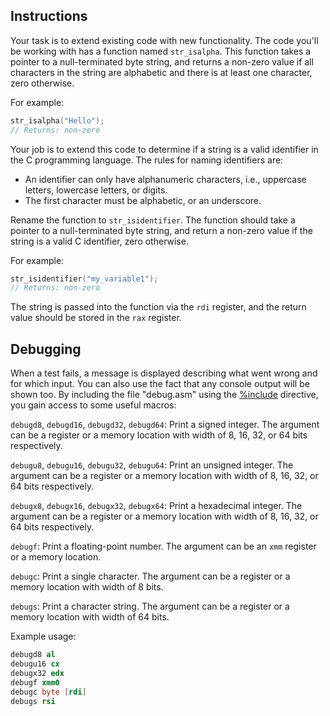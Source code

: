 ## Instructions

Your task is to extend existing code with new functionality. The code you'll be working with has a function named `str_isalpha`. This function takes a pointer to a null-terminated byte string, and returns a non-zero value if all characters in the string are alphabetic and there is at least one character, zero otherwise.

For example:

```c
str_isalpha("Hello");
// Returns: non-zero
```

Your job is to extend this code to determine if a string is a valid identifier in the C programming language. The rules for naming identifiers are:

- An identifier can only have alphanumeric characters, i.e., uppercase letters, lowercase letters, or digits.
- The first character must be alphabetic, or an underscore.

Rename the function to `str_isidentifier`. The function should take a pointer to a null-terminated byte string, and return a non-zero value if the string is a valid C identifier, zero otherwise.

For example:

```c
str_isidentifier("my_variable1");
// Returns: non-zero
```

The string is passed into the function via the `rdi` register, and the return value should be stored in the `rax` register.

## Debugging

When a test fails, a message is displayed describing what went wrong and for which input. You can also use the fact that any console output will be shown too. By including the file "debug.asm" using the [%include](https://www.nasm.us/xdoc/2.14.02/html/nasmdoc4.html#section-4.6.1) directive, you gain access to some useful macros:

`debugd8`, `debugd16`, `debugd32`, `debugd64`: Print a signed integer. The argument can be a register or a memory location with width of 8, 16, 32, or 64 bits respectively.

`debugu8`, `debugu16`, `debugu32`, `debugu64`: Print an unsigned integer. The argument can be a register or a memory location with width of 8, 16, 32, or 64 bits respectively.

`debugx8`, `debugx16`, `debugx32`, `debugx64`: Print a hexadecimal integer. The argument can be a register or a memory location with width of 8, 16, 32, or 64 bits respectively.

`debugf`: Print a floating-point number. The argument can be an `xmm` register or a memory location.

`debugc`: Print a single character. The argument can be a register or a memory location with width of 8 bits.

`debugs`: Print a character string. The argument can be a register or a memory location with width of 64 bits.

Example usage:

```nasm
debugd8 al
debugu16 cx
debugx32 edx
debugf xmm0
debugc byte [rdi]
debugs rsi
```
